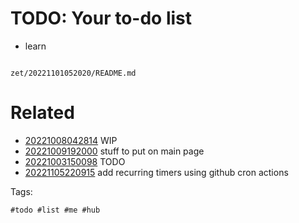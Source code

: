# TODO: Your to-do list

- learn

```
```

` zet/20221101052020/README.md `

# Related

- [20221008042814](/zet/20221008042814/README.md) WIP
- [20221009192000](/zet/20221009192000/README.md) stuff to put on main page
- [20221003150098](/zet/20221003150098/README.md) TODO
- [20221105220915](/zet/20221105220915/README.md) add recurring timers using github cron actions

Tags:

    #todo #list #me #hub
